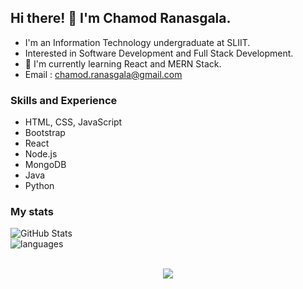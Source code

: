 ## Hi there! 👋 I'm Chamod Ranasgala.
* I'm an Information Technology undergraduate at SLIIT. <br>
* Interested in Software Development and Full Stack Development. <br>
* 🌱 I'm currently learning React and MERN Stack.
* Email : chamod.ranasgala@gmail.com

### Skills and Experience

- HTML, CSS, JavaScript
- Bootstrap
- React
- Node.js
- MongoDB
- Java
- Python

### My stats

![GitHub Stats](https://github-readme-stats.vercel.app/api?username=chamodranasgala&theme=great-gatsby) <br>
<img align="center" src="https://github-readme-stats.vercel.app/api/top-langs/?username=chamodranasgala&&exclude_reo=chamodranasgala&layout=compact&theme=great-gatsby" alt="languages"/> <br><br>

<p align="center">
  <img src="https://skillicons.dev/icons?i=html,css,js,bootstrap,jquery,java,nodejs,mongodb,react,php,laravel,git,eclipse,androidstudio,vscode"/>
</p>
